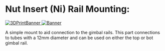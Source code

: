 # Nut Insert (Ni) Rail Mounting:

<a href="https://github.com/landrs-toolkit/LANDRs-Science-Drone/blob/main/Design/MechanicalDesign/SensorMounts/NutInsertRailMounting/SensorRailMountingNutInsert.STL">
         <img alt="3DPrintBanner" src="https://img.shields.io/badge/3DPrintable-STL%20Here-blueviolet">
 </a>
 <a href="https://www.landrs.org/LANDRs-Science-Drone/GettingStarted/Tutorials/3DPrintInserts.html">
         <img alt="Banner" src="https://img.shields.io/badge/
         NutInsert-M3-FF00AA">
 </a>

A simple mount to aid connection to the gimbal rails. This part connections to tubes with a 12mm diameter and can be used on either the top or bot gimbal rail.

